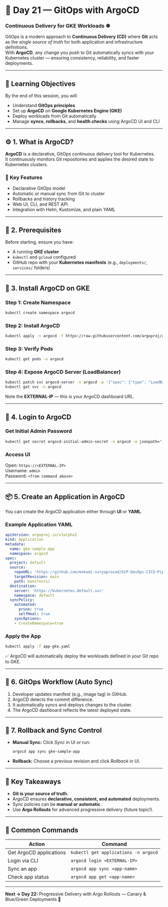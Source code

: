 # 🚀 Day 21 — GitOps with ArgoCD
### Continuous Delivery for GKE Workloads ☸️

GitOps is a modern approach to **Continuous Delivery (CD)** where **Git** acts as the *single source of truth* for both application and infrastructure definitions.  
With **ArgoCD**, any change you push to Git automatically syncs with your Kubernetes cluster — ensuring consistency, reliability, and faster deployments.

---

## 🎯 Learning Objectives
By the end of this session, you will:
- Understand **GitOps principles**  
- Set up **ArgoCD** on **Google Kubernetes Engine (GKE)**  
- Deploy workloads from Git automatically  
- Manage **syncs**, **rollbacks**, and **health checks** using ArgoCD UI and CLI  

---

## ⚙️ 1. What is ArgoCD?
**ArgoCD** is a declarative, GitOps continuous delivery tool for Kubernetes.  
It continuously monitors Git repositories and applies the desired state to Kubernetes clusters.

### 🔑 Key Features
- Declarative GitOps model  
- Automatic or manual sync from Git to cluster  
- Rollbacks and history tracking  
- Web UI, CLI, and REST API  
- Integration with Helm, Kustomize, and plain YAML  

---

## 🧱 2. Prerequisites
Before starting, ensure you have:
- A running **GKE cluster**
- `kubectl` and `gcloud` configured
- GitHub repo with your **Kubernetes manifests** (e.g., `deployments/`, `services/` folders)

---

## 🧰 3. Install ArgoCD on GKE

### Step 1: Create Namespace
```bash
kubectl create namespace argocd
```

### Step 2: Install ArgoCD
```bash
kubectl apply -n argocd -f https://raw.githubusercontent.com/argoproj/argo-cd/stable/manifests/install.yaml
```

### Step 3: Verify Pods
```bash
kubectl get pods -n argocd
```

### Step 4: Expose ArgoCD Server (LoadBalancer)
```bash
kubectl patch svc argocd-server -n argocd -p '{"spec": {"type": "LoadBalancer"}}'
kubectl get svc -n argocd
```

Note the **EXTERNAL-IP** — this is your ArgoCD dashboard URL.

---

## 🔐 4. Login to ArgoCD

### Get Initial Admin Password
```bash
kubectl get secret argocd-initial-admin-secret -n argocd -o jsonpath="{.data.password}" | base64 -d
```

### Access UI
Open: `https://<EXTERNAL-IP>`  
Username: `admin`  
Password: `<from command above>`

---

## 📦 5. Create an Application in ArgoCD

You can create the ArgoCD application either through **UI** or **YAML**.

### Example Application YAML
```yaml
apiVersion: argoproj.io/v1alpha1
kind: Application
metadata:
  name: gke-sample-app
  namespace: argocd
spec:
  project: default
  source:
    repoURL: 'https://github.com/mokadi-suryaprasad/GCP-DevOps-CICD-Pipeline.git'
    targetRevision: main
    path: manifests/
  destination:
    server: 'https://kubernetes.default.svc'
    namespace: default
  syncPolicy:
    automated:
      prune: true
      selfHeal: true
    syncOptions:
    - CreateNamespace=true
```

### Apply the App
```bash
kubectl apply -f app-gke.yaml
```

✅ ArgoCD will automatically deploy the workloads defined in your Git repo to GKE.

---

## 🔄 6. GitOps Workflow (Auto Sync)

1. Developer updates manifest (e.g., image tag) in GitHub.  
2. ArgoCD detects the commit difference.  
3. It automatically syncs and deploys changes to the cluster.  
4. The ArgoCD dashboard reflects the latest deployed state.

---

## 🧩 7. Rollback and Sync Control

- **Manual Sync:** Click *Sync* in UI or run:
  ```bash
  argocd app sync gke-sample-app
  ```
- **Rollback:** Choose a previous revision and click *Rollback* in UI.

---

## 🧠 Key Takeaways
- **Git is your source of truth.**
- ArgoCD ensures **declarative, consistent, and automated** deployments.  
- Sync policies can be **manual or automatic**.  
- Use **Argo Rollouts** for advanced progressive delivery (future topic!).

---

## 🧰 Common Commands
| Action | Command |
|--------|----------|
| Get ArgoCD applications | `kubectl get applications -n argocd` |
| Login via CLI | `argocd login <EXTERNAL-IP>` |
| Sync an app | `argocd app sync <app-name>` |
| Check app status | `argocd app get <app-name>` |

---

**Next → Day 22:** Progressive Delivery with Argo Rollouts — Canary & Blue/Green Deployments 🎯
